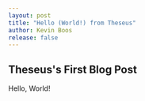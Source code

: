 ```yaml
---
layout: post
title: "Hello (World!) from Theseus"
author: Kevin Boos
release: false
---
```


## Theseus's First Blog Post

Hello, World! 
